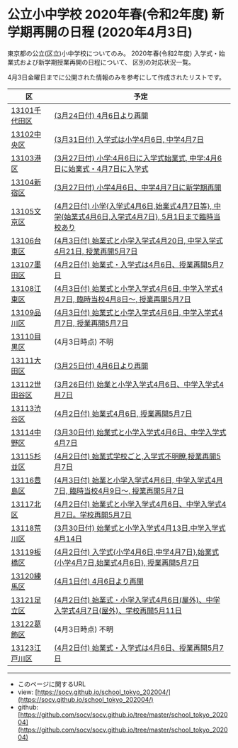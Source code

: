 # 公立小中学校 2020年春(令和2年度) 新学期再開の日程 (2020年4月3日)

東京都の公立(区立)小中学校についてのみ。
2020年春(令和2年度) 入学式・始業式および新学期授業再開の日程について、
区別の対応状況一覧。

4月3日金曜日までに公開された情報のみを参考にして作成されたリストです。

| 区            | 予定    |
| ------------- | ------- |
| [13101千代田区](https://github.com/socv/socv.github.io/issues/1) |[(3月24日付) 4月6日より再開](https://www.city.chiyoda.lg.jp/documents/19363/gakko-shingakkitaio_1.pdf)
| [13102中央区  ](https://github.com/socv/socv.github.io/issues/2) |[(3月31日付) 入学式は小学4月6日, 中学4月7日](https://www.city.chuo.lg.jp/kosodate/gakkokyouiku/rinzikyuukou.html)
| [13103港区    ](https://github.com/socv/socv.github.io/issues/3) |[(3月27日付) 小学:4月6日に入学式始業式, 中学:4月6日に始業式・4月7日に入学式](https://www.city.minato.tokyo.jp/houdou/kuse/koho/press/202003/20200327-3_press.html)
| [13104新宿区  ](https://github.com/socv/socv.github.io/issues/4) |[(3月27日付) 小学4月6日、中学4月7日に新学期再開](https://www.city.shinjuku.lg.jp/kodomo/index04_02_0228.html)
| [13105文京区  ](https://github.com/socv/socv.github.io/issues/5) |[(4月2日付) 小学{入学式4月6日,始業式4月7日等}, 中学{始業式4月6日,入学式4月7日}, 5月1日まで臨時当校あり](https://www.city.bunkyo.lg.jp/var/rev0/0196/3400/2020421264.pdf)
| [13106台東区  ](https://github.com/socv/socv.github.io/issues/6) |[(4月3日付) 始業式と小学入学式4月20日, 中学入学式4月21日, 授業再開5月7日](https://www.city.taito.lg.jp/index/kusei/info/corona/gakkou/rinjikyugyo.html)
| [13107墨田区  ](https://github.com/socv/socv.github.io/issues/7) |[(4月2日付) 始業式・入学式は4月6日、授業再開5月7日](https://www.city.sumida.lg.jp/smph/kosodate_kyouiku/kosodate_site/oshirase/corona_taiou.html)
| [13108江東区  ](https://github.com/socv/socv.github.io/issues/8) |[(4月3日付) 始業式と小学入学式4月6日, 中学入学式4月7日, 臨時当校4月8日〜, 授業再開5月7日](https://www.city.koto.lg.jp/056101/kinkyu/0403kikiki.html)
| [13109品川区  ](https://github.com/socv/socv.github.io/issues/9) |[(4月3日付) 始業式と小学入学式4月6日, 中学入学式4月7日, 授業再開5月7日](https://www.city.shinagawa.tokyo.jp/PC/kuseizyoho/kuseizyoho-koho/kuseizyoho-koho-sonota/20200402181418.html)
| [13110目黒区  ](https://github.com/socv/socv.github.io/issues/10) |(4月3日時点) 不明
| [13111大田区  ](https://github.com/socv/socv.github.io/issues/11) |[(3月25日付) 4月6日より再開](https://www.city.ota.tokyo.jp/kyouiku/topics/singakki_taiou.html)
| [13112世田谷区](https://github.com/socv/socv.github.io/issues/12) |[(3月26日付) 始業と小学入学式4月6日、中学入学式4月7日](https://www.city.setagaya.lg.jp/mokuji/kodomo/004/001/001/d00185302.html)
| [13113渋谷区  ](https://github.com/socv/socv.github.io/issues/13) |[(4月2日付) 始業式4月6日, 授業再開5月7日](https://www.city.shibuya.tokyo.jp/kodomo/page_em_00029.html)
| [13114中野区  ](https://github.com/socv/socv.github.io/issues/14) |[(3月30日付) 始業式と小学入学式4月6日、中学入学式4月7日](https://www.city.tokyo-nakano.lg.jp/dept/nakano/d028610.html)
| [13115杉並区  ](https://github.com/socv/socv.github.io/issues/15) |[(4月2日付) 始業式学校ごと,入学式不明瞭,授業再開5月7日](https://www.city.suginami.tokyo.jp/news/r0202/1058784.html)
| [13116豊島区  ](https://github.com/socv/socv.github.io/issues/16) |[(4月3日付) 始業と小学入学式4月6日, 中学入学式4月7日, 臨時当校4月9日〜, 授業再開5月7日](http://www.city.toshima.lg.jp/999/kenko/covid19/2002281512.html)
| [13117北区    ](https://github.com/socv/socv.github.io/issues/17) |[(4月2日付) 始業式と小学入学式4月6日、中学入学式4月7日。学校再開5月7日](https://www.city.kita.tokyo.jp/k-shidou/kosodate/shogakko/typhoon/020401rinjikyugyo.html)
| [13118荒川区  ](https://github.com/socv/socv.github.io/issues/18) |[(3月30日付) 始業式と小学入学式4月13日,中学入学式4月14日](https://www.city.arakawa.tokyo.jp/kosodate-kyoiku/kyoiku/topics/20200325gakumu.html)
| [13119板橋区  ](https://github.com/socv/socv.github.io/issues/19) |[(4月2日付) 入学式{小学4月6日,中学4月7日},始業式{小学4月7日,始業式4月6日}, 授業再開5月7日](https://www.city.itabashi.tokyo.jp/kyoikuiinkai/gakko/1021963.html)
| [13120練馬区  ](https://github.com/socv/socv.github.io/issues/20) |[(4月1日付) 4月6日より再開](https://www.city.nerima.tokyo.jp/kosodatekyoiku/kyoiku/oshirase/korona.html)
| [13121足立区  ](https://github.com/socv/socv.github.io/issues/21) |[(4月2日付) 始業式・小学入学式4月6日(屋外)、中学入学式4月7日(屋外)、学校再開5月11日](https://www.city.adachi.tokyo.jp/kyoikushido/0228joho.html)
| [13122葛飾区  ](https://github.com/socv/socv.github.io/issues/22) |(4月3日時点) 不明
| [13123江戸川区](https://github.com/socv/socv.github.io/issues/23) |[(4月2日付) 始業式・入学式は4月6日、授業再開5月7日](https://www.city.edogawa.tokyo.jp/e068/kosodate/kyoiku/kyouiku/oshirase/rinjikyugyou.html)


----
* このページに関するURL
 * view: [https://socv.github.io/school_tokyo_202004/](https://socv.github.io/school_tokyo_202004/)
 * github: [https://github.com/socv/socv.github.io/tree/master/school_tokyo_202004](https://github.com/socv/socv.github.io/tree/master/school_tokyo_202004)
